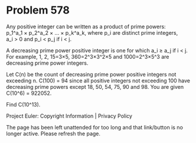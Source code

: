 #   Problem 578

   Any positive integer can be written as a product of prime powers:
   p_1^a_1 × p_2^a_2 × ... × p_k^a_k,
   where p_i are distinct prime integers, a_i > 0 and p_i < p_j if i < j.

   A decreasing prime power positive integer is one for which a_i ≥ a_j if
   i < j.
   For example, 1, 2, 15=3×5, 360=2^3×3^2×5 and 1000=2^3×5^3 are decreasing
   prime power integers.

   Let C(n) be the count of decreasing prime power positive integers not
   exceeding n.
   C(100) = 94 since all positive integers not exceeding 100 have decreasing
   prime powers except 18, 50, 54, 75, 90 and 98.
   You are given C(10^6) = 922052.

   Find C(10^13).

   Project Euler: Copyright Information | Privacy Policy

   The page has been left unattended for too long and that link/button is no
   longer active. Please refresh the page.
